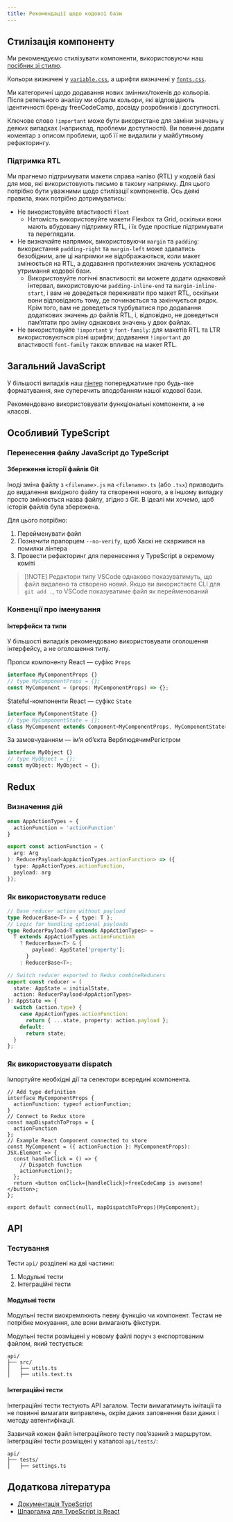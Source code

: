 ```yaml
---
title: Рекомендації щодо кодової бази
---
```


## Стилізація компоненту

Ми рекомендуємо стилізувати компоненти, використовуючи наш [посібник зі стилю](https://design-style-guide.freecodecamp.org/).

Кольори визначені у [`variable.css`](/client/src/components/layouts/variables.css), а шрифти визначені у [`fonts.css`](/client/src/components/layouts/fonts.css).

Ми категоричні щодо додавання нових змінних/токенів до кольорів. Після ретельного аналізу ми обрали кольори, які відповідають ідентичності бренду freeCodeCamp, досвіду розробників і доступності.

Ключове слово `!important` може бути використане для заміни значень у деяких випадках (наприклад, проблеми доступності). Ви повинні додати коментар з описом проблеми, щоб її не видалили у майбутньому рефакторингу.

### Підтримка RTL

Ми прагнемо підтримувати макети справа наліво (RTL) у кодовій базі для мов, які використовують письмо в такому напрямку. Для цього потрібно бути уважними щодо стилізації компонентів. Ось деякі правила, яких потрібно дотримуватись:

- Не використовуйте властивості `float`
  - Натомість використовуйте макети Flexbox та Grid, оскільки вони мають вбудовану підтримку RTL, і їх буде простіше підтримувати та переглядати.
- Не визначайте напрямок, використовуючи `margin` та `padding`: використання `padding-right` та `margin-left` може здаватись безобідним, але ці напрямки не відображаються, коли макет змінюється на RTL, а додавання протилежних значень ускладнює утримання кодової бази.
  - Використовуйте логічні властивості: ви можете додати однаковий інтервал, використовуючи `padding-inline-end` та `margin-inline-start`, і вам не доведеться переживати про макет RTL, оскільки вони відповідають тому, де починається та закінчується рядок. Крім того, вам не доведеться турбуватися про додавання додаткових значень до файлів RTL, і, відповідно, не доведеться пам’ятати про зміну однакових значень у двох файлах.
- Не використовуйте `!important` у `font-family`: для макетів RTL та LTR використовуються різні шрифти; додавання `!important` до властивості `font-family` також впливає на макет RTL.

## Загальний JavaScript

У більшості випадків наш [лінтер](how-to-setup-freecodecamp-locally#follow-these-steps-to-get-your-development-environment-ready) попереджатиме про будь-яке форматування, яке суперечить вподобанням нашої кодової бази.

Рекомендовано використовувати функціональні компоненти, а не класові.

## Особливий TypeScript

### Перенесення файлу JavaScript до TypeScript

#### Збереження історії файлів Git

Іноді зміна файлу з `<filename>.js` на `<filename>.ts` (або `.tsx`) призводить до видалення вихідного файлу та створення нового, а в іншому випадку просто змінюється назва файлу, згідно з Git. В ідеалі ми хочемо, щоб історія файлів була збережена.

Для цього потрібно:

1. Перейменувати файл
2. Позначити прапорцем `--no-verify`, щоб Хаскі не скаржився на помилки лінтера
3. Провести рефакторинг для перенесення у TypeScript в окремому коміті

> [!NOTE] Редактори типу VSCode однаково показуватимуть, що файл видалено та створено новий. Якщо ви використаєте CLI для `git add .`, то VSCode показуватиме файл як перейменований

### Конвенції про іменування

#### Інтерфейси та типи

У більшості випадків рекомендовано використовувати оголошення інтерфейсу, а не оголошення типу.

Пропси компоненту React — суфікс `Props`

```typescript
interface MyComponentProps {}
// type MyComponentProps = {};
const MyComponent = (props: MyComponentProps) => {};
```

Stateful-компоненти React — суфікс `State`

```typescript
interface MyComponentState {}
// type MyComponentState = {};
class MyComponent extends Component<MyComponentProps, MyComponentState> {}
```

За замовчуванням — ім’я об’єкта ВерблюдячимРегістром

```typescript
interface MyObject {}
// type MyObject = {};
const myObject: MyObject = {};
```

<!-- #### Redux Actions -->

<!-- TODO: Once refactored to TS, showcase naming convention for Reducers/Actions and how to type dispatch funcs -->

## Redux

### Визначення дій

```typescript
enum AppActionTypes = {
  actionFunction = 'actionFunction'
}

export const actionFunction = (
  arg: Arg
): ReducerPayload<AppActionTypes.actionFunction> => ({
  type: AppActionTypes.actionFunction,
  payload: arg
});
```

### Як використовувати reduce

```typescript
// Base reducer action without payload
type ReducerBase<T> = { type: T };
// Logic for handling optional payloads
type ReducerPayload<T extends AppActionTypes> =
  T extends AppActionTypes.actionFunction
    ? ReducerBase<T> & {
        payload: AppState['property'];
      }
    : ReducerBase<T>;

// Switch reducer exported to Redux combineReducers
export const reducer = (
  state: AppState = initialState,
  action: ReducerPayload<AppActionTypes>
): AppState => {
  switch (action.type) {
    case AppActionTypes.actionFunction:
      return { ...state, property: action.payload };
    default:
      return state;
  }
};
```

### Як використовувати dispatch

Імпортуйте необхідні дії та селектори всередині компонента.

```tsx
// Add type definition
interface MyComponentProps {
  actionFunction: typeof actionFunction;
}
// Connect to Redux store
const mapDispatchToProps = {
  actionFunction
};
// Example React Component connected to store
const MyComponent = ({ actionFunction }: MyComponentProps): JSX.Element => {
  const handleClick = () => {
    // Dispatch function
    actionFunction();
  };
  return <button onClick={handleClick}>freeCodeCamp is awesome!</button>;
};

export default connect(null, mapDispatchToProps)(MyComponent);
```

<!-- ### Redux Types File -->
<!-- The types associated with the Redux store state are located in `client/src/redux/types.ts`... -->

## API

### Тестування

Тести `api/` розділені на дві частини:

1. Модульні тести
2. Інтеграційні тести

#### Модульні тести

Модульні тести виокремлюють певну функцію чи компонент. Тестам не потрібне мокування, але вони вимагають фікстури.

Модульні тести розміщені у новому файлі поруч з експортованим файлом, який тестується:

```text
api/
├── src/
│   ├── utils.ts
│   ├── utils.test.ts
```

#### Інтеграційні тести

Інтеграційні тести тестують API загалом. Тести вимагатимуть імітації та не повинні вимагати виправлень, окрім даних заповнення бази даних і методу автентифікації.

Зазвичай кожен файл інтеграційного тесту пов’язаний з маршрутом. Інтеграційні тести розміщені у каталозі `api/tests/`:

```text
api/
├── tests/
│   ├── settings.ts
```

## Додаткова література

- [Документація TypeScript](https://www.typescriptlang.org/docs/)
- [Шпаргалка для TypeScript із React](https://github.com/typescript-cheatsheets/react#readme)
